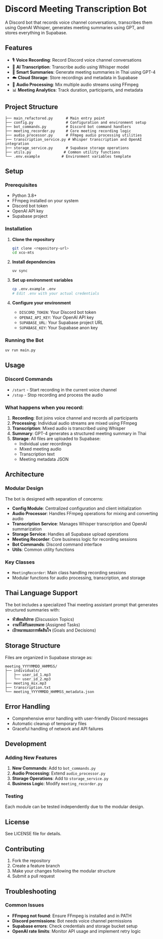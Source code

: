 # Discord Meeting Transcription Bot

A Discord bot that records voice channel conversations, transcribes them using OpenAI Whisper, generates meeting summaries using GPT, and stores everything in Supabase.

## Features

- 🎙️ **Voice Recording**: Record Discord voice channel conversations
- 📝 **AI Transcription**: Transcribe audio using Whisper model
- 🤖 **Smart Summaries**: Generate meeting summaries in Thai using GPT-4
- ☁️ **Cloud Storage**: Store recordings and metadata in Supabase
- 🎵 **Audio Processing**: Mix multiple audio streams using FFmpeg
- 📊 **Meeting Analytics**: Track duration, participants, and metadata

## Project Structure

```
├── main_refactored.py      # Main entry point
├── config.py               # Configuration and environment setup
├── bot_commands.py         # Discord bot command handlers
├── meeting_recorder.py     # Core meeting recording logic
├── audio_processor.py      # FFmpeg audio processing utilities
├── transcription_service.py # Whisper transcription and OpenAI integration
├── storage_service.py      # Supabase storage operations
├── utils.py               # Common utility functions
└── .env.example          # Environment variables template
```

## Setup

### Prerequisites

- Python 3.8+
- FFmpeg installed on your system
- Discord bot token
- OpenAI API key
- Supabase project

### Installation

1. **Clone the repository**
   ```bash
   git clone <repository-url>
   cd xco-mts
   ```

2. **Install dependencies**
   ```bash
   uv sync
   ```

3. **Set up environment variables**
   ```bash
   cp .env.example .env
   # Edit .env with your actual credentials
   ```

4. **Configure your environment**
   - `DISCORD_TOKEN`: Your Discord bot token
   - `OPENAI_API_KEY`: Your OpenAI API key
   - `SUPABASE_URL`: Your Supabase project URL
   - `SUPABASE_KEY`: Your Supabase anon key

### Running the Bot

```bash
uv run main.py
```

## Usage

### Discord Commands

- `/start` - Start recording in the current voice channel
- `/stop` - Stop recording and process the audio

### What happens when you record:

1. **Recording**: Bot joins voice channel and records all participants
2. **Processing**: Individual audio streams are mixed using FFmpeg
3. **Transcription**: Mixed audio is transcribed using Whisper
4. **Summary**: GPT-4 generates a structured meeting summary in Thai
5. **Storage**: All files are uploaded to Supabase:
   - Individual user recordings
   - Mixed meeting audio
   - Transcription text
   - Meeting metadata JSON

## Architecture

### Modular Design

The bot is designed with separation of concerns:

- **Config Module**: Centralized configuration and client initialization
- **Audio Processor**: Handles FFmpeg operations for mixing and converting audio
- **Transcription Service**: Manages Whisper transcription and OpenAI summarization
- **Storage Service**: Handles all Supabase upload operations
- **Meeting Recorder**: Core business logic for recording sessions
- **Bot Commands**: Discord command interface
- **Utils**: Common utility functions

### Key Classes

- `MeetingRecorder`: Main class handling recording sessions
- Modular functions for audio processing, transcription, and storage

## Thai Language Support

The bot includes a specialized Thai meeting assistant prompt that generates structured summaries with:

- **หัวข้ออภิปราย** (Discussion Topics)
- **งานที่ได้รับมอบหมาย** (Assigned Tasks)
- **เป้าหมายและการตัดสินใจ** (Goals and Decisions)

## Storage Structure

Files are organized in Supabase storage as:
```
meeting_YYYYMMDD_HHMMSS/
├── individuals/
│   ├── user_id_1.mp3
│   └── user_id_2.mp3
├── meeting_mix.mp3
├── transcription.txt
└── meeting_YYYYMMDD_HHMMSS_metadata.json
```

## Error Handling

- Comprehensive error handling with user-friendly Discord messages
- Automatic cleanup of temporary files
- Graceful handling of network and API failures

## Development

### Adding New Features

1. **New Commands**: Add to `bot_commands.py`
2. **Audio Processing**: Extend `audio_processor.py`
3. **Storage Operations**: Add to `storage_service.py`
4. **Business Logic**: Modify `meeting_recorder.py`

### Testing

Each module can be tested independently due to the modular design.

## License

See LICENSE file for details.

## Contributing

1. Fork the repository
2. Create a feature branch
3. Make your changes following the modular structure
4. Submit a pull request

## Troubleshooting

### Common Issues

- **FFmpeg not found**: Ensure FFmpeg is installed and in PATH
- **Discord permissions**: Bot needs voice channel permissions
- **Supabase errors**: Check credentials and storage bucket setup
- **OpenAI rate limits**: Monitor API usage and implement retry logic

